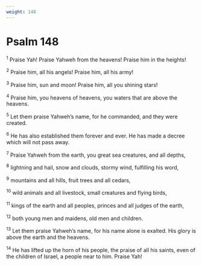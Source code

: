 ```yaml
---
weight: 148
---
```


# Psalm 148

<sup>1</sup> Praise Yah! Praise Yahweh from the heavens! Praise him in the heights! 

<sup>2</sup> Praise him, all his angels! Praise him, all his army! 

<sup>3</sup> Praise him, sun and moon! Praise him, all you shining stars! 

<sup>4</sup> Praise him, you heavens of heavens, you waters that are above the heavens. 

<sup>5</sup> Let them praise Yahweh’s name, for he commanded, and they were created. 

<sup>6</sup> He has also established them forever and ever. He has made a decree which will not pass away. 

<sup>7</sup> Praise Yahweh from the earth, you great sea creatures, and all depths, 

<sup>8</sup> lightning and hail, snow and clouds, stormy wind, fulfilling his word, 

<sup>9</sup> mountains and all hills, fruit trees and all cedars, 

<sup>10</sup> wild animals and all livestock, small creatures and flying birds, 

<sup>11</sup> kings of the earth and all peoples, princes and all judges of the earth, 

<sup>12</sup> both young men and maidens, old men and children. 

<sup>13</sup> Let them praise Yahweh’s name, for his name alone is exalted. His glory is above the earth and the heavens. 

<sup>14</sup> He has lifted up the horn of his people, the praise of all his saints, even of the children of Israel, a people near to him. Praise Yah! 


